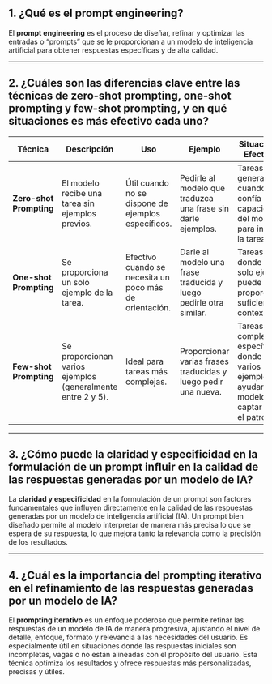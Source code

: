 ## 1. ¿Qué es el prompt engineering?

El **prompt engineering** es el proceso de diseñar, refinar y optimizar las entradas o “prompts” que se le proporcionan a un modelo de inteligencia artificial para obtener respuestas específicas y de alta calidad.

---

## 2. ¿Cuáles son las diferencias clave entre las técnicas de zero-shot prompting, one-shot prompting y few-shot prompting, y en qué situaciones es más efectivo cada uno?

| **Técnica**            | **Descripción**                                                                                      | **Uso**                                                   | **Ejemplo**                                                   | **Situaciones Efectivas**                                                                           |
|------------------------|------------------------------------------------------------------------------------------------------|-----------------------------------------------------------|----------------------------------------------------------------|-----------------------------------------------------------------------------------------------------|
| **Zero-shot Prompting** | El modelo recibe una tarea sin ejemplos previos.                                                     | Útil cuando no se dispone de ejemplos específicos.         | Pedirle al modelo que traduzca una frase sin darle ejemplos.    | Tareas generales o cuando se confía en la capacidad del modelo para inferir la tarea.               |
| **One-shot Prompting**  | Se proporciona un solo ejemplo de la tarea.                                                         | Efectivo cuando se necesita un poco más de orientación.    | Darle al modelo una frase traducida y luego pedirle otra similar. | Tareas donde un solo ejemplo puede proporcionar suficiente contexto.                                |
| **Few-shot Prompting**  | Se proporcionan varios ejemplos (generalmente entre 2 y 5).                                          | Ideal para tareas más complejas.                           | Proporcionar varias frases traducidas y luego pedir una nueva.   | Tareas complejas o específicas donde varios ejemplos ayudan al modelo a captar mejor el patrón.      |

---

## 3. ¿Cómo puede la claridad y especificidad en la formulación de un prompt influir en la calidad de las respuestas generadas por un modelo de IA?

La **claridad y especificidad** en la formulación de un prompt son factores fundamentales que influyen directamente en la calidad de las respuestas generadas por un modelo de inteligencia artificial (IA). Un prompt bien diseñado permite al modelo interpretar de manera más precisa lo que se espera de su respuesta, lo que mejora tanto la relevancia como la precisión de los resultados.

---

## 4. ¿Cuál es la importancia del prompting iterativo en el refinamiento de las respuestas generadas por un modelo de IA?

El **prompting iterativo** es un enfoque poderoso que permite refinar las respuestas de un modelo de IA de manera progresiva, ajustando el nivel de detalle, enfoque, formato y relevancia a las necesidades del usuario. Es especialmente útil en situaciones donde las respuestas iniciales son incompletas, vagas o no están alineadas con el propósito del usuario. Esta técnica optimiza los resultados y ofrece respuestas más personalizadas, precisas y útiles.
